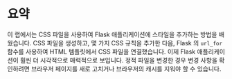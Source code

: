 # 요약

이 랩에서는 CSS 파일을 사용하여 Flask 애플리케이션에 스타일을 추가하는 방법을 배웠습니다. CSS 파일을 생성하고, 몇 가지 CSS 규칙을 추가한 다음, Flask 의 `url_for` 함수를 사용하여 HTML 템플릿에서 CSS 파일을 연결했습니다. 이제 Flask 애플리케이션이 훨씬 더 시각적으로 매력적으로 보입니다. 정적 파일을 변경한 경우 변경 사항을 확인하려면 브라우저 페이지를 새로 고치거나 브라우저의 캐시를 지워야 할 수 있습니다.
